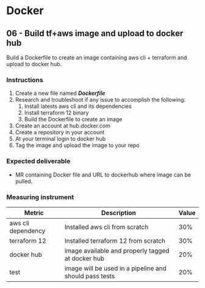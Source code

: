 # Docker
## 06 - Build tf+aws image and upload to docker hub

Build a Dockerfile to create an image containing aws cli + terraform and upload to docker hub.

### Instructions

1. Create a new file named ***Dockerfile***
2. Research and troubleshoot if any issue to accomplish the following:
   1. Install latests aws cli and its dependencies
   2. Install terraform 12 binary
   3. Build the Dockerfile to create an image
3. Create an account at hub.docker.com
4. Create a repository in your account
5. At your terminal login to docker hub 
6. Tag the image and upload the image to your repo

### Expected deliverable
- MR containing Docker file and URL to dockerhub where image can be pulled.

### Measuring instrument


| Metric  |  Description | Value  |
| ------------ | ------------ | ------------ |
|  aws cli dependency | Installed aws cli from scratch  | 30%  |
|  terraform 12| Installed terraform 12 from scratch  | 30%  |
|  docker hub | image available and properly tagged at docker hub  |  20% |
|  test | image will be used in a pipeline and should pass tests  |  20% |